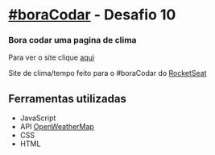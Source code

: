 # [#boraCodar](https://www.rocketseat.com.br/boracodar) - Desafio 10
### Bora codar uma pagina de clima

Para ver o site clique [aqui](https://pedrogodoir.github.io/boraCodar-Clima/)

Site de clima/tempo feito para o #boraCodar do [RocketSeat](https://www.rocketseat.com.br)

## Ferramentas utilizadas

- JavaScript
- API [OpenWeatherMap](https://openweathermap.org/api)
- CSS
- HTML